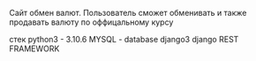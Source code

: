 Сайт обмен валют. 
Пользователь сможет 
обменивать 
и также 
продавать валюту
по оффицальному курсу


стек
python3 - 3.10.6
MYSQL - database
django3
django REST FRAMEWORK